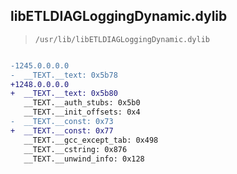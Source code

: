 ## libETLDIAGLoggingDynamic.dylib

> `/usr/lib/libETLDIAGLoggingDynamic.dylib`

```diff

-1245.0.0.0.0
-  __TEXT.__text: 0x5b78
+1248.0.0.0.0
+  __TEXT.__text: 0x5b80
   __TEXT.__auth_stubs: 0x5b0
   __TEXT.__init_offsets: 0x4
-  __TEXT.__const: 0x73
+  __TEXT.__const: 0x77
   __TEXT.__gcc_except_tab: 0x498
   __TEXT.__cstring: 0x876
   __TEXT.__unwind_info: 0x128

```
